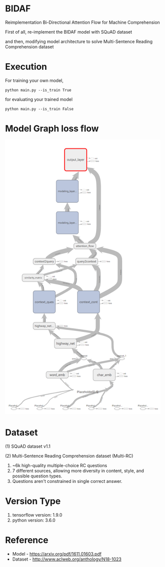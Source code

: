 # BIDAF
Reimplementation Bi-Directional Attention Flow for Machine Comprehension

First of all, re-implement the BIDAF model with SQuAD dataset

and then, modifying model architecture to solve Multi-Sentence Reading Comprehension dataset

# Execution
For training your own model,
```
python main.py --is_train True
```

for evaluating your trained model
```
python main.py --is_train False
```

# Model Graph loss flow
![Model Graph](./tensorboard/total_graph.PNG)

# Dataset
(1) SQuAD dataset v1.1

(2) Multi-Sentence Reading Comprehension dataset (Multi-RC)
1. ~6k high-quality multiple-choice RC questions
2. 7 different sources, allowing more diversity in content, style, and possible question types.
3. Questions aren't constrained in single correct answer.

# Version Type
1. tensorflow version: 1.9.0
2. python version: 3.6.0

# Reference
* Model - https://arxiv.org/pdf/1611.01603.pdf
* Dataset - http://www.aclweb.org/anthology/N18-1023
